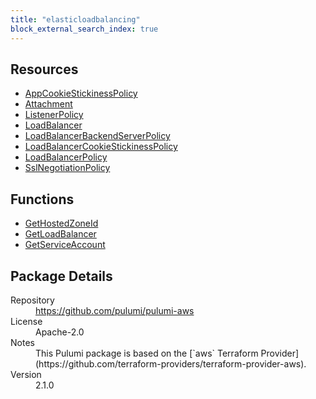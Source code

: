 ```yaml
---
title: "elasticloadbalancing"
block_external_search_index: true
---
```


<!-- WARNING: this file was generated by Pulumi Docs Generator. -->
<!-- Do not edit by hand unless you're certain you know what you are doing! -->



<h2 id="resources">Resources</h2>
<ul class="api">
    <li><a href="appcookiestickinesspolicy" title="AppCookieStickinessPolicy"><span class="symbol resource"></span>AppCookieStickinessPolicy</a></li>
    <li><a href="attachment" title="Attachment"><span class="symbol resource"></span>Attachment</a></li>
    <li><a href="listenerpolicy" title="ListenerPolicy"><span class="symbol resource"></span>ListenerPolicy</a></li>
    <li><a href="loadbalancer" title="LoadBalancer"><span class="symbol resource"></span>LoadBalancer</a></li>
    <li><a href="loadbalancerbackendserverpolicy" title="LoadBalancerBackendServerPolicy"><span class="symbol resource"></span>LoadBalancerBackendServerPolicy</a></li>
    <li><a href="loadbalancercookiestickinesspolicy" title="LoadBalancerCookieStickinessPolicy"><span class="symbol resource"></span>LoadBalancerCookieStickinessPolicy</a></li>
    <li><a href="loadbalancerpolicy" title="LoadBalancerPolicy"><span class="symbol resource"></span>LoadBalancerPolicy</a></li>
    <li><a href="sslnegotiationpolicy" title="SslNegotiationPolicy"><span class="symbol resource"></span>SslNegotiationPolicy</a></li>
</ul>

<h2 id="functions">Functions</h2>
<ul class="api">
    <li><a href="gethostedzoneid" title="GetHostedZoneId"><span class="symbol function"></span>GetHostedZoneId</a></li>
    <li><a href="getloadbalancer" title="GetLoadBalancer"><span class="symbol function"></span>GetLoadBalancer</a></li>
    <li><a href="getserviceaccount" title="GetServiceAccount"><span class="symbol function"></span>GetServiceAccount</a></li>
</ul>

<h2 id="package-details">Package Details</h2>
<dl class="package-details">
	<dt>Repository</dt>
	<dd><a href="https://github.com/pulumi/pulumi-aws">https://github.com/pulumi/pulumi-aws</a></dd>
	<dt>License</dt>
	<dd>Apache-2.0</dd>
    <dt>Notes</dt>
	<dd>This Pulumi package is based on the [`aws` Terraform Provider](https://github.com/terraform-providers/terraform-provider-aws).</dd>
	<dt>Version</dt>
	<dd>2.1.0</dd>
</dl>

